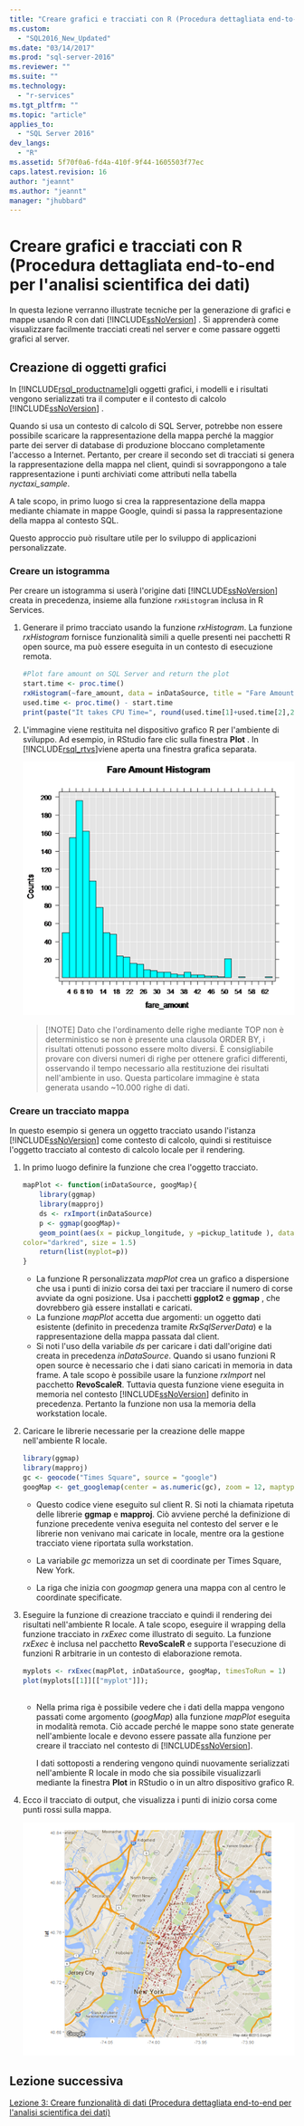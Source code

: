 ```yaml
---
title: "Creare grafici e tracciati con R (Procedura dettagliata end-to-end per l&#39;analisi scientifica dei dati) | Microsoft Docs"
ms.custom: 
  - "SQL2016_New_Updated"
ms.date: "03/14/2017"
ms.prod: "sql-server-2016"
ms.reviewer: ""
ms.suite: ""
ms.technology: 
  - "r-services"
ms.tgt_pltfrm: ""
ms.topic: "article"
applies_to: 
  - "SQL Server 2016"
dev_langs: 
  - "R"
ms.assetid: 5f70f0a6-fd4a-410f-9f44-1605503f77ec
caps.latest.revision: 16
author: "jeannt"
ms.author: "jeannt"
manager: "jhubbard"
---
```

# Creare grafici e tracciati con R (Procedura dettagliata end-to-end per l&#39;analisi scientifica dei dati)
In questa lezione verranno illustrate tecniche per la generazione di grafici e mappe usando R con dati [!INCLUDE[ssNoVersion](../../includes/ssnoversion-md.md)] .  Si apprenderà come visualizzare facilmente tracciati creati nel server e come passare oggetti grafici al server.  
  
## <a name="creating-graphics"></a>Creazione di oggetti grafici
In [!INCLUDE[rsql_productname](../../includes/rsql-productname-md.md)]gli oggetti grafici, i modelli e i risultati vengono serializzati tra il computer e il contesto di calcolo [!INCLUDE[ssNoVersion](../../includes/ssnoversion-md.md)] .

Quando si usa un contesto di calcolo di SQL Server, potrebbe non essere possibile scaricare la rappresentazione della mappa perché la maggior parte dei server di database di produzione bloccano completamente l'accesso a Internet.  Pertanto, per creare il secondo set di tracciati si genera la rappresentazione della mappa nel client, quindi si sovrappongono a tale rappresentazione i punti archiviati come attributi nella tabella *nyctaxi_sample*.   

A tale scopo, in primo luogo si crea la rappresentazione della mappa mediante chiamate in mappe Google, quindi si passa la rappresentazione della mappa al contesto SQL.  
  
Questo approccio può risultare utile per lo sviluppo di applicazioni personalizzate.   
  
### <a name="create-a-histogram"></a>Creare un istogramma  
Per creare un istogramma si userà l'origine dati [!INCLUDE[ssNoVersion](../../includes/ssnoversion-md.md)] creata in precedenza, insieme alla funzione `rxHistogram` inclusa in R Services.  
  
1.  Generare il primo tracciato usando la funzione *rxHistogram*.  La funzione *rxHistogram* fornisce funzionalità simili a quelle presenti nei pacchetti R open source, ma può essere eseguita in un contesto di esecuzione remota. 
  
    ```R  
    #Plot fare amount on SQL Server and return the plot  
    start.time <- proc.time()  
    rxHistogram(~fare_amount, data = inDataSource, title = "Fare Amount Histogram")  
    used.time <- proc.time() - start.time  
    print(paste("It takes CPU Time=", round(used.time[1]+used.time[2],2), " seconds, Elapsed Time=", round(used.time[3],2), " seconds to generate features.", sep=""))    
    ```         
  
2.  L'immagine viene restituita nel dispositivo grafico R per l'ambiente di sviluppo.  Ad esempio, in RStudio fare clic sulla finestra **Plot** .  In [!INCLUDE[rsql_rtvs](../../includes/rsql-rtvs-md.md)]viene aperta una finestra grafica separata.  
  
    ![using rxHistogram to plot fare amounts](../../advanced-analytics/r-services/media/rsql-e2e-rxhistogramresult.png "using rxHistogram to plot fare amounts")  
  
    > [!NOTE]  Dato che l'ordinamento delle righe mediante TOP non è deterministico se non è presente una clausola ORDER BY, i risultati ottenuti possono essere molto diversi. È consigliabile provare con diversi numeri di righe per ottenere grafici differenti, osservando il tempo necessario alla restituzione dei risultati nell'ambiente in uso.  Questa particolare immagine è stata generata usando ~10.000 righe di dati.
  
### <a name="create-a-map-plot"></a>Creare un tracciato mappa  
In questo esempio si genera un oggetto tracciato usando l'istanza [!INCLUDE[ssNoVersion](../../includes/ssnoversion-md.md)] come contesto di calcolo, quindi si restituisce l'oggetto tracciato al contesto di calcolo locale per il rendering.  
   
1.  In primo luogo definire la funzione che crea l'oggetto tracciato.  

    ```R  
    mapPlot <- function(inDataSource, googMap){  
        library(ggmap)  
        library(mapproj)     
        ds <- rxImport(inDataSource)  
        p <- ggmap(googMap)+  
        geom_point(aes(x = pickup_longitude, y =pickup_latitude ), data=ds, alpha =.5,  
    color="darkred", size = 1.5)  
        return(list(myplot=p))  
    }  
    ```  
    + La funzione R personalizzata *mapPlot* crea un grafico a dispersione che usa i punti di inizio corsa dei taxi per tracciare il numero di corse avviate da ogni posizione. Usa i pacchetti **ggplot2** e  **ggmap** , che dovrebbero già essere installati e caricati.  
    + La funzione *mapPlot* accetta due argomenti: un oggetto dati esistente (definito in precedenza tramite *RxSqlServerData*) e la rappresentazione della mappa passata dal client.    
    + Si noti l'uso della variabile *ds* per caricare i dati dall'origine dati creata in precedenza *inDataSource*.  Quando si usano funzioni R open source è necessario che i dati siano caricati in memoria in data frame. A tale scopo è possibile usare la funzione *rxImport* nel pacchetto **RevoScaleR**.  Tuttavia questa funzione viene eseguita in memoria nel contesto [!INCLUDE[ssNoVersion](../../includes/ssnoversion-md.md)] definito in precedenza. Pertanto la funzione non usa la memoria della workstation locale.  
  
2.  Caricare le librerie necessarie per la creazione delle mappe nell'ambiente R locale.  
  
    ```R  
    library(ggmap)  
    library(mapproj)  
    gc <- geocode("Times Square", source = "google")  
    googMap <- get_googlemap(center = as.numeric(gc), zoom = 12, maptype = 'roadmap', color = 'color';    
    ```  
    + Questo codice viene eseguito sul client R. Si noti la chiamata ripetuta delle librerie **ggmap** e **mapproj**. Ciò avviene perché la definizione di funzione precedente veniva eseguita nel contesto del server e le librerie non venivano mai caricate in locale, mentre ora la gestione tracciato viene riportata sulla workstation.  
  
    -   La variabile *gc* memorizza un set di coordinate per Times Square, New York.  
  
    -   La riga che inizia con *googmap* genera una mappa con al centro le coordinate specificate.  
          
  
3.  Eseguire la funzione di creazione tracciato e quindi il rendering dei risultati nell'ambiente R locale. A tale scopo, eseguire il wrapping della funzione tracciato in *rxExec* come illustrato di seguito.  La funzione *rxExec* è inclusa nel pacchetto **RevoScaleR** e supporta l'esecuzione di funzioni R arbitrarie in un contesto di elaborazione remota. 
  
    ```R  
    myplots <- rxExec(mapPlot, inDataSource, googMap, timesToRun = 1)  
    plot(myplots[[1]][["myplot"]]);  
  
    ```  
    + Nella prima riga è possibile vedere che i dati della mappa vengono passati come argomento (*googMap*) alla funzione *mapPlot* eseguita in modalità remota. Ciò accade perché le mappe sono state generate nell'ambiente locale e devono essere passate alla funzione per creare il tracciato nel contesto di [!INCLUDE[ssNoVersion](../../includes/ssnoversion-md.md)].   
  
        I dati sottoposti a rendering vengono quindi nuovamente serializzati nell'ambiente R locale in modo che sia possibile visualizzarli mediante la finestra **Plot** in RStudio o in un altro dispositivo grafico R.  
  
  
4.  Ecco il tracciato di output, che visualizza i punti di inizio corsa come punti rossi sulla mappa.  
  
    ![plotting taxi rides using a custom R function](../../advanced-analytics/r-services/media/rsql-e2e-mapplot.png "plotting taxi rides using a custom R function")  
  
## <a name="next-lesson"></a>Lezione successiva  
[Lezione 3: Creare funzionalità di dati &#40;Procedura dettagliata end-to-end per l'analisi scientifica dei dati&#41;](../../advanced-analytics/r-services/lesson-3-create-data-features-data-science-end-to-end-walkthrough.md)  
  
  
  
